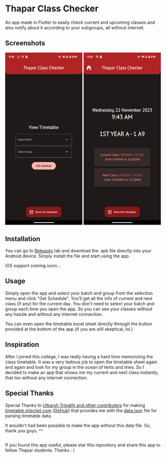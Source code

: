 # Thapar Class Checker

An app made in Flutter to easily check current and upcoming classes and also notify about it according to your subgroups, all without internet.

## Screenshots

<p align="middle">
  <img src="screenshots/selection.png" width="250" />
  <img src="screenshots/home.png" width="250" /> 
</p>

## Installation

You can go to [Releases](https://github.com/SakshhamTheCoder/thapar_class_checker/releases) tab and download the .apk file directly into your Android device. Simply install the file and start using the app.

iOS support coming soon...

## Usage

Simply open the app and select your batch and group from the selection menu and click "Get Schedule". You'll get all the info of current and next class (if any) for the current day. You don't need to select your batch and group each time you open the app. So you can see your classes without any hassle and without any internet connection.

You can even open the timetable excel sheet directly through the button provided at the bottom of the app (if you are still skeptical, lol.)

## Inspiration

After I joined this college, I was really having a hard time memorizing the class timetable. It was a very tedious job to open the timetable sheet again and again and look for my group in the ocean of texts and lines. So I decided to make an app that shows me my current and next class instantly, that too without any internet connection.

## Special Thanks

Special Thanks to [Utkarsh Tripathi and other contributers](https://github.com/utkarsh-1905) for making [timetable.mlsctiet.com](https://timetable.mlsctiet.com/) [(GitHub)](https://github.com/utkarsh-1905/time-table) that provides me with the [data.json](https://github.com/SakshhamTheCoder/thapar_class_checker/blob/main/assets/data.json) file for parsing timetable data.

It wouldn't had been possible to make the app without this data file. So, thank you guys. ^^

## 
If you found this app useful, please star this repository and share this app to fellow Thapar students. Thanks : )